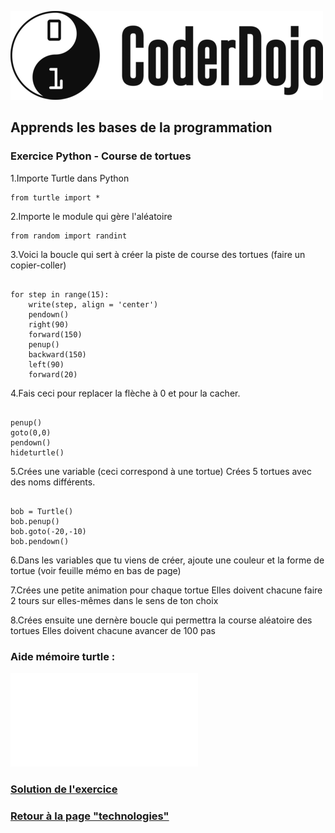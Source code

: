 ![Logo CoderDojo](./images/coderdojo-logo.png)

## Apprends les bases de la programmation

###  Exercice Python - Course de tortues

1.Importe Turtle dans Python

<pre><code>from turtle import *</code></pre>

2.Importe le module qui gère l'aléatoire

<pre><code>from random import randint</code></pre>

3.Voici la boucle qui sert à créer la piste de course des tortues (faire un copier-coller)

<pre><code>
for step in range(15):
    write(step, align = 'center')
    pendown()
    right(90)
    forward(150)
    penup()
    backward(150)
    left(90)
    forward(20)
</code></pre>

4.Fais ceci pour replacer la flèche à 0 et pour la cacher.

<pre><code>
penup()
goto(0,0)
pendown()
hideturtle()
</code></pre>

5.Crées une variable (ceci correspond à une tortue)
  Crées 5 tortues avec des noms différents.
  
<pre><code>  
bob = Turtle()
bob.penup()
bob.goto(-20,-10)
bob.pendown()
</code></pre>

6.Dans les variables que tu viens de créer, ajoute une couleur et la forme de tortue 
  (voir feuille mémo en bas de page)

7.Crées une petite animation pour chaque tortue
  Elles doivent chacune faire 2 tours sur elles-mêmes dans le sens de ton choix

8.Crées ensuite une dernère boucle qui permettra la course aléatoire des tortues
  Elles doivent chacune avancer de 100 pas


### Aide mémoire turtle :

![PDF aide mémoire Turtle](./images/python/turtle.pdf)

### [Solution de l'exercice](https://github.com/PaulineRoppe/CoderDojo-Workshop/blob/master/soluce-python.md)
### [Retour à la page "technologies"](https://github.com/PaulineRoppe/CoderDojo-Workshop/blob/master/technologies.md)
